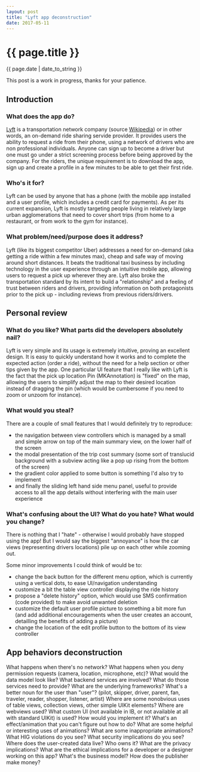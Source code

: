 ```yaml
---
layout: post
title: "Lyft app deconstruction"
date: 2017-05-11
---
```

<h1>{{ page.title }}</h1>
<p class="meta">{{ page.date | date_to_string }}</p>

This post is a work in progress, thanks for your patience.

## Introduction
### What does the app do?
[Lyft][1] is a transportation network company (source [Wikipedia][2]) or in other words, an on-demand ride sharing servide provider.
It provides users the ability to request a ride from their phone, using a network of drivers who are non professional individuals.
Anyone can sign up to become a driver but one must go under a strict screening process before being approved by the company.
For the riders, the unique requirement is to download the app, sign up and create a profile in a few minutes to be able to get their first ride.

### Who's it for?
Lyft can be used by anyone that has a phone (with the mobile app installed and a user profile, which includes a credit card for payments).
As per its current expansion, Lyft is mostly targeting people living in relatively large urban agglomerations that need to cover short trips (from home to a restaurant, or from work to the gym for instance).

### What problem/need/purpose does it address?
Lyft (like its biggest competitor Uber) addresses a need for on-demand (aka getting a ride within a few minutes max), cheap and safe way of moving around short distances.
It beats the traditional taxi business by including technology in the user experience through an intuitive mobile app, allowing users to request a pick up wherever they are.
Lyft also broke the transportation standard by its intent to build a "relationship" and a feeling of trust between riders and drivers, providing information on both protagonists prior to the pick up - including reviews from previous riders/drivers.


## Personal review
### What do you like? What parts did the developers absolutely nail?
Lyft is very simple and its usage is extremely intuitive, proving an excellent design.
It is easy to quickly understand how it works and to complete the expected action (order a ride), without the need for a help section or other tips given by the app.
One particular UI feature that I really like with Lyft is the fact that the pick up location Pin (MKAnnotation) is "fixed" on the map, allowing the users to simplify adjust the map to their desired location instead of dragging the pin (which would be cumbersome if you need to zoom or unzoom for instance).

### What would you steal?
There are a couple of small features that I would definitely try to reproduce:
- the navigation between view controllers which is managed by a small and simple arrow on top of the main summary view, on the lower half of the screen
- the modal presentation of the trip cost summary (some sort of translucid background with a subview acting like a pop up rising from the bottom of the screen)
- the gradient color applied to some button is something I'd also try to implement
- and finally the sliding left hand side menu panel, useful to provide access to all the app details without interfering with the main user experience

### What's confusing about the UI? What do you hate? What would you change?
There is nothing that I "hate" - otherwise I would probably have stopped using the app!
But I would say the biggest "annoyance" is how the car views (representing drivers locations) pile up on each other while zooming out.

Some minor improvements I could think of would be to:
- change the back button for the different menu option, which is currently using a vertical dots, to ease UI/navigation understanding
- customize a bit the table view controller displaying the ride history
- propose a "delete history" option, which would use SMS confirmation (code provided) to make avoid unwanted deletion
- customize the default user profile picture to something a bit more fun (and add additional encouragements when the user creates an account, detailling the benefits of adding a picture)
- change the location of the edit profile button to the bottom of its view controller


## App behaviors deconstruction
What happens when there's no network?
What happens when you deny permission requests (camera, location, microphone, etc)?
What would the data model look like?
What backend services are involved? What do those services need to provide?
What are the underlying frameworks?
What's a better noun for the user than "user"? (pilot, skipper, driver, parent, fan, traveler, reader, shopper, listener, artist)
Where are some nonobvious uses of table views, collection views, other simple UIKit elements?
Where are webviews used?
What custom UI (not available in IB, or not available at all with standard UIKit) is used? How would you implement it?
What's an effect/animation that you can't figure out how to do?
What are some helpful or interesting uses of animations? What are some inappropriate animations?
What HIG violations do you see?
What security implications do you see?
Where does the user-created data live? Who owns it? What are the privacy implications?
What are the ethical implications for a developer or a designer working on this app?
What's the business model? How does the publisher make money?


[1]: https://www.lyft.com/
[2]: https://en.wikipedia.org/wiki/Lyft